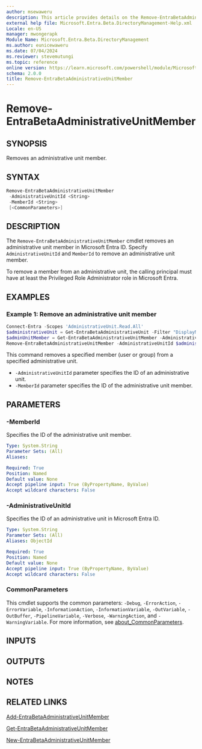 ```yaml
---
author: msewaweru
description: This article provides details on the Remove-EntraBetaAdministrativeUnitMember command.
external help file: Microsoft.Entra.Beta.DirectoryManagement-Help.xml
Locale: en-US
manager: mwongerapk
Module Name: Microsoft.Entra.Beta.DirectoryManagement
ms.author: eunicewaweru
ms.date: 07/04/2024
ms.reviewer: stevemutungi
ms.topic: reference
online version: https://learn.microsoft.com/powershell/module/Microsoft.Entra.Beta.DirectoryManagement/Remove-EntraBetaAdministrativeUnitMember
schema: 2.0.0
title: Remove-EntraBetaAdministrativeUnitMember
---
```


# Remove-EntraBetaAdministrativeUnitMember

## SYNOPSIS

Removes an administrative unit member.

## SYNTAX

```powershell
Remove-EntraBetaAdministrativeUnitMember
 -AdministrativeUnitId <String>
 -MemberId <String>
 [<CommonParameters>]
```

## DESCRIPTION

The `Remove-EntraBetaAdministrativeUnitMember` cmdlet removes an administrative unit member in Microsoft Entra ID. Specify `AdministrativeUnitId` and `MemberId` to remove an administrative unit member.

To remove a member from an administrative unit, the calling principal must have at least the Privileged Role Administrator role in Microsoft Entra.

## EXAMPLES

### Example 1: Remove an administrative unit member

```powershell
Connect-Entra -Scopes 'AdministrativeUnit.Read.All'
$administrativeUnit = Get-EntraBetaAdministrativeUnit -Filter "DisplayName eq 'Pacific Administrative Unit'"
$adminUnitMember = Get-EntraBetaAdministrativeUnitMember -AdministrativeUnitId $administrativeUnit.Id | Select-Object Id, DisplayName,'@odata.type' | Where-Object {$_.DisplayName -eq 'Saywer Miller'}
Remove-EntraBetaAdministrativeUnitMember -AdministrativeUnitId $administrativeUnit.Id -MemberId $adminUnitMember.Id
```

This command removes a specified member (user or group) from a specified administrative unit.

- `-AdministrativeUnitId` parameter specifies the ID of an administrative unit.
- `-MemberId` parameter specifies the ID of the administrative unit member.

## PARAMETERS

### -MemberId

Specifies the ID of the administrative unit member.

```yaml
Type: System.String
Parameter Sets: (All)
Aliases:

Required: True
Position: Named
Default value: None
Accept pipeline input: True (ByPropertyName, ByValue)
Accept wildcard characters: False
```

### -AdministrativeUnitId

Specifies the ID of an administrative unit in Microsoft Entra ID.

```yaml
Type: System.String
Parameter Sets: (All)
Aliases: ObjectId

Required: True
Position: Named
Default value: None
Accept pipeline input: True (ByPropertyName, ByValue)
Accept wildcard characters: False
```

### CommonParameters

This cmdlet supports the common parameters: `-Debug`, `-ErrorAction`, `-ErrorVariable`, `-InformationAction`, `-InformationVariable`, `-OutVariable`, `-OutBuffer`, `-PipelineVariable`, `-Verbose`, `-WarningAction`, and `-WarningVariable`. For more information, see [about_CommonParameters](https://go.microsoft.com/fwlink/?LinkID=113216).

## INPUTS

## OUTPUTS

## NOTES

## RELATED LINKS

[Add-EntraBetaAdministrativeUnitMember](Add-EntraBetaAdministrativeUnitMember.md)

[Get-EntraBetaAdministrativeUnitMember](Get-EntraBetaAdministrativeUnitMember.md)

[New-EntraBetaAdministrativeUnitMember](New-EntraBetaAdministrativeUnitMember.md)
